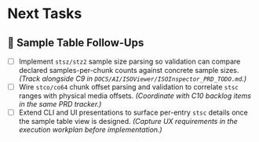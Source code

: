 # Next Tasks

## 🔄 Sample Table Follow-Ups

- [ ] Implement `stsz/stz2` sample size parsing so validation can compare declared samples-per-chunk counts against concrete sample sizes. *(Track alongside C9 in `DOCS/AI/ISOViewer/ISOInspector_PRD_TODO.md`.)*
- [ ] Wire `stco/co64` chunk offset parsing and validation to correlate `stsc` ranges with physical media offsets. *(Coordinate with C10 backlog items in the same PRD tracker.)*
- [ ] Extend CLI and UI presentations to surface per-entry `stsc` details once the sample table view is designed. *(Capture UX requirements in the execution workplan before implementation.)*
